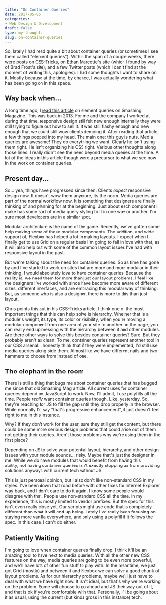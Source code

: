 ```yaml
---
title: "On Container Queries"
date: 2017-05-05
categories:
- Web Design & Development
draft: false
type: my-thoughts
slug: on-container-queries
---
```


So, lately I had read quite a bit about container queries (or sometimes I see them called "element queries"). Within the span of a couple weeks, there were posts on [CSS-Tricks](https://css-tricks.com/container-query-discussion/), on [Ethan Marcotte](https://ethanmarcotte.com/wrote/on-container-queries/)'s site (which I found by way of Brad Frost's site), and a few Twitter posts (which I can't find at the moment of writing this, apologies). I had some thoughts I want to share on it. Mostly because at the time, by chance, I was actually wondering what has been going on in this space.

## Way back when...

A long time ago, I [read this article](https://www.smashingmagazine.com/2013/06/media-queries-are-not-the-answer-element-query-polyfill/) on element queries on Smashing Magazine. This was back in 2013. For me and the company I worked at during that time, responsive design still felt new enough internally they were still trying to figure out how to sell it. It was still flashy enough and new enough that we could still wow clients demoing it. After reading that article, a few things popped into my head. The main one: this guy is nuts. Media queries are awesome! They do everything we want. Clearly he isn't using them right. He isn't organizing his CSS right. Various other thoughts along those lines. I really didn't see the need beyond media queries at the time. A lot of the ideas in this article though were a precursor to what we see now in the work on container queries.

## Present day...

So... yea, things have progressed since then. Clients _expect_ responsive design now. It doesn't wow them anymore, its the norm. Media queries are part of the normal workflow now. It is something that designers are finally thinking of and planning for at the beginning. Just about each component I make has some sort of media query styling to it in one way or another. I'm sure most developers are in a similar spot.

Modular architecture is the name of the game. Recently, we've gotten some help making some of these modular components. The addition, and wide support of, Flexbox has helped a lot in making layouts. I expect when I finally get to use Grid on a regular basis I'm going to fall in love with that, as it will also help out with some of the common layout issues I've had with responsive layout in the past.

But we're talking about the need for container queries. So as time has gone by and I've started to work on sites that are more and more modular in their thinking, I would absolutely _love_ to have container queries. Because the reality is, we need them for more than just our layout problems. I feel like the designers I've worked with since have become more aware of different sizes, different interfaces, and are embracing this modular way of thinking. But, as someone who is also a designer, there is more to this than just layout.

Chris points this out in his CSS-Tricks article. I think one of the most important things that this can help solve is hierarchy. Whether that is a module's weight, its type, its color or visibility, when you're moving a modular component from one area of your site to another on the page, you can really end up messing with the hierarchy between it and other modules. Are there other ways to solve this besides container queries? Sure. But they probably aren't as clean. To me, container queries represent another tool in our CSS arsenal. I honestly think that if they were implemented, I'd still use media queries along side them. Almost like we have different nails and two hammers to choose from instead of one.

## The elephant in the room

There is still a thing that bugs me about container queries that has bugged me since that old Smashing Mag article. All current uses for container queries depend on JavaScript to work. Now, I'll admit, I use polyfills all the time. People _really_ want container queries though. Like, yesterday. So, they're reaching for JS to fill the gap until they drop properly in the browser. While normally I'd say "that's progressive enhancement", it just doesn't feel right to me in this instance.

Why? If they don't work for the user, sure they still get the content, but there could be some more serious design problems that could arise out of them not getting their queries. Aren't those problems why we're using them in the first place?

Depending on JS to solve your potential layout, hierarchy, and other design issues with your module sounds... risky. Maybe that's just the designer in me. While we do have modules that would benefit from having this ability, _not_ having container queries isn't exactly stopping us from providing solutions anyways with current tech without JS.

This is just personal opinion, but I also don't like non-standard CSS in my styles. I've been down that road before with other fixes for Internet Explorer way back, and I don't care to do it again. I know some people would disagree with that. People use non-standard CSS all the time. In my experience, this is mostly limited to vendor prefixes. But the spec for this isn't even really close yet. Our scripts might use code that is completely different than what it will end up being. Lately I've really been focusing on staying more vanilla everywhere, and only using a polyfill if it follows the spec. In this case, I can't do either.

## Patiently Waiting

I'm going to love when container queries finally drop. I think it'll be an amazing tool to have next to media queries. With all the other new CSS features on the way, media queries are going to be even more powerful, and we'll have lots of other fun stuff to play with. In the meantime, we just got Grid (mostly) and between it and Flexbox we can solve a good chunk of layout problems. As for our hierarchy problems, maybe we'll just have to deal with what we have right now. It isn't ideal, but that's why we're working on the problem. Some will choose to go ahead and JS their way out of it, and that is ok if you're comfortable with that. Personally, I'll be going about it as usual, using the current (but kinda gross in this instance) tech.
